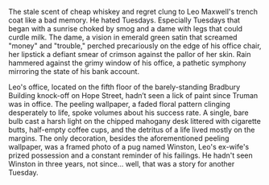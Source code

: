 The stale scent of cheap whiskey and regret clung to Leo Maxwell's trench coat like a bad memory. He hated Tuesdays. Especially Tuesdays that began with a sunrise choked by smog and a dame with legs that could curdle milk. The dame, a vision in emerald green satin that screamed "money" and "trouble," perched precariously on the edge of his office chair, her lipstick a defiant smear of crimson against the pallor of her skin. Rain hammered against the grimy window of his office, a pathetic symphony mirroring the state of his bank account.

Leo's office, located on the fifth floor of the barely-standing Bradbury Building knock-off on Hope Street, hadn’t seen a lick of paint since Truman was in office. The peeling wallpaper, a faded floral pattern clinging desperately to life, spoke volumes about his success rate. A single, bare bulb cast a harsh light on the chipped mahogany desk littered with cigarette butts, half-empty coffee cups, and the detritus of a life lived mostly on the margins. The only decoration, besides the aforementioned peeling wallpaper, was a framed photo of a pug named Winston, Leo's ex-wife's prized possession and a constant reminder of his failings. He hadn't seen Winston in three years, not since… well, that was a story for another Tuesday.
